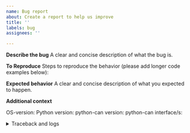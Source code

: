 ```yaml
---
name: Bug report
about: Create a report to help us improve
title: ''
labels: bug
assignees: ''

---
```


**Describe the bug**
A clear and concise description of what the bug is.

**To Reproduce**
Steps to reproduce the behavior (please add longer code examples below):


**Expected behavior**
A clear and concise description of what you expected to happen.


**Additional context**

OS-version:
Python version:
python-can version:
python-can interface/s:

<!-- Add any other context about the problem here. -->
  
<details><summary>Traceback and logs</summary>
<!-- have to be followed by an empty line! -->
  
<!-- More details such as a minimal script to demonstrate the bug, relevant logs and any tracebacks go here. -->
  
<!-- Code examples can be included: -->
```python
def func():
    return 'hello, world!'
```
</details>
